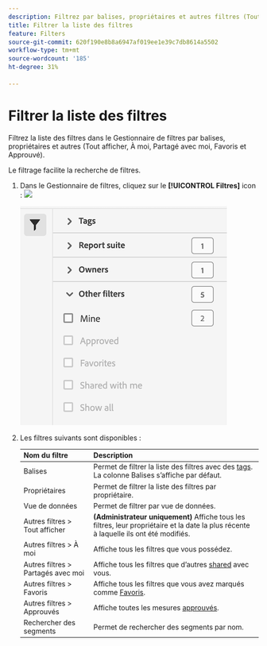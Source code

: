 ```yaml
---
description: Filtrez par balises, propriétaires et autres filtres (Tout afficher, À moi, Partagés avec moi, Favoris et Approuvés).
title: Filtrer la liste des filtres
feature: Filters
source-git-commit: 620f190e8b8a6947af019ee1e39c7db8614a5502
workflow-type: tm+mt
source-wordcount: '185'
ht-degree: 31%

---
```


# Filtrer la liste des filtres

Filtrez la liste des filtres dans le Gestionnaire de filtres par balises, propriétaires et autres (Tout afficher, À moi, Partagé avec moi, Favoris et Approuvé).

Le filtrage facilite la recherche de filtres.

1. Dans le Gestionnaire de filtres, cliquez sur le **[!UICONTROL Filtres]** icon :  ![](https://spectrum.adobe.com/static/icons/workflow_18/Smock_Filter_18_N.svg)

   ![](assets/filtering.png)

2. Les filtres suivants sont disponibles :

   | Nom du filtre | Description |
   |---|---|
   | Balises | Permet de filtrer la liste des filtres avec des [tags](/help/components/filters/filters-tag.md). La colonne Balises s’affiche par défaut. |
   | Propriétaires | Permet de filtrer la liste des filtres par propriétaire. |
   | Vue de données | Permet de filtrer par vue de données. |
   | Autres filtres > Tout afficher | **(Administrateur uniquement)** Affiche tous les filtres, leur propriétaire et la date la plus récente à laquelle ils ont été modifiés. |
   | Autres filtres > À moi | Affiche tous les filtres que vous possédez. |
   | Autres filtres > Partagés avec moi | Affiche tous les filtres que d’autres [shared](/help/components/filters/filters-share.md) avec vous. |
   | Autres filtres > Favoris | Affiche tous les filtres que vous avez marqués comme [Favoris](/help/components/filters/filters-favorite.md). |
   | Autres filtres > Approuvés | Affiche toutes les mesures   [approuvés](/help/components/filters/filters-approve.md). |
   | Rechercher des segments | Permet de rechercher des segments par nom. |